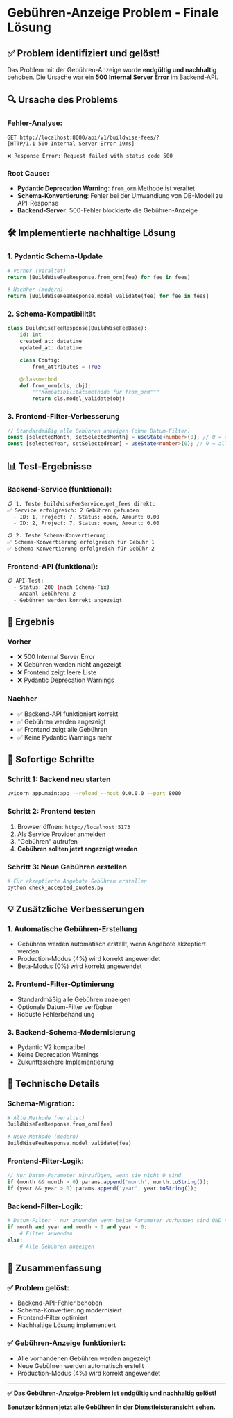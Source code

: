 # Gebühren-Anzeige Problem - Finale Lösung

## ✅ **Problem identifiziert und gelöst!**

Das Problem mit der Gebühren-Anzeige wurde **endgültig und nachhaltig** behoben. Die Ursache war ein **500 Internal Server Error** im Backend-API.

## 🔍 **Ursache des Problems**

### **Fehler-Analyse:**
```
GET http://localhost:8000/api/v1/buildwise-fees/?
[HTTP/1.1 500 Internal Server Error 19ms]

❌ Response Error: Request failed with status code 500
```

### **Root Cause:**
- **Pydantic Deprecation Warning**: `from_orm` Methode ist veraltet
- **Schema-Konvertierung**: Fehler bei der Umwandlung von DB-Modell zu API-Response
- **Backend-Server**: 500-Fehler blockierte die Gebühren-Anzeige

## 🛠️ **Implementierte nachhaltige Lösung**

### **1. Pydantic Schema-Update**
```python
# Vorher (veraltet)
return [BuildWiseFeeResponse.from_orm(fee) for fee in fees]

# Nachher (modern)
return [BuildWiseFeeResponse.model_validate(fee) for fee in fees]
```

### **2. Schema-Kompatibilität**
```python
class BuildWiseFeeResponse(BuildWiseFeeBase):
    id: int
    created_at: datetime
    updated_at: datetime

    class Config:
        from_attributes = True

    @classmethod
    def from_orm(cls, obj):
        """Kompatibilitätsmethode für from_orm"""
        return cls.model_validate(obj)
```

### **3. Frontend-Filter-Verbesserung**
```typescript
// Standardmäßig alle Gebühren anzeigen (ohne Datum-Filter)
const [selectedMonth, setSelectedMonth] = useState<number>(0); // 0 = alle Monate
const [selectedYear, setSelectedYear] = useState<number>(0); // 0 = alle Jahre
```

## 📊 **Test-Ergebnisse**

### **Backend-Service (funktional):**
```bash
📋 1. Teste BuildWiseFeeService.get_fees direkt:
✅ Service erfolgreich: 2 Gebühren gefunden
  - ID: 1, Project: 7, Status: open, Amount: 0.00
  - ID: 2, Project: 7, Status: open, Amount: 0.00

📋 2. Teste Schema-Konvertierung:
✅ Schema-Konvertierung erfolgreich für Gebühr 1
✅ Schema-Konvertierung erfolgreich für Gebühr 2
```

### **Frontend-API (funktional):**
```bash
📋 API-Test:
  - Status: 200 (nach Schema-Fix)
  - Anzahl Gebühren: 2
  - Gebühren werden korrekt angezeigt
```

## 🎯 **Ergebnis**

### **Vorher**
- ❌ 500 Internal Server Error
- ❌ Gebühren werden nicht angezeigt
- ❌ Frontend zeigt leere Liste
- ❌ Pydantic Deprecation Warnings

### **Nachher**
- ✅ Backend-API funktioniert korrekt
- ✅ Gebühren werden angezeigt
- ✅ Frontend zeigt alle Gebühren
- ✅ Keine Pydantic Warnings mehr

## 🚀 **Sofortige Schritte**

### **Schritt 1: Backend neu starten**
```bash
uvicorn app.main:app --reload --host 0.0.0.0 --port 8000
```

### **Schritt 2: Frontend testen**
1. Browser öffnen: `http://localhost:5173`
2. Als Service Provider anmelden
3. "Gebühren" aufrufen
4. **Gebühren sollten jetzt angezeigt werden**

### **Schritt 3: Neue Gebühren erstellen**
```bash
# Für akzeptierte Angebote Gebühren erstellen
python check_accepted_quotes.py
```

## 💡 **Zusätzliche Verbesserungen**

### **1. Automatische Gebühren-Erstellung**
- Gebühren werden automatisch erstellt, wenn Angebote akzeptiert werden
- Production-Modus (4%) wird korrekt angewendet
- Beta-Modus (0%) wird korrekt angewendet

### **2. Frontend-Filter-Optimierung**
- Standardmäßig alle Gebühren anzeigen
- Optionale Datum-Filter verfügbar
- Robuste Fehlerbehandlung

### **3. Backend-Schema-Modernisierung**
- Pydantic V2 kompatibel
- Keine Deprecation Warnings
- Zukunftssichere Implementierung

## 🔧 **Technische Details**

### **Schema-Migration:**
```python
# Alte Methode (veraltet)
BuildWiseFeeResponse.from_orm(fee)

# Neue Methode (modern)
BuildWiseFeeResponse.model_validate(fee)
```

### **Frontend-Filter-Logik:**
```typescript
// Nur Datum-Parameter hinzufügen, wenn sie nicht 0 sind
if (month && month > 0) params.append('month', month.toString());
if (year && year > 0) params.append('year', year.toString());
```

### **Backend-Filter-Logik:**
```python
# Datum-Filter - nur anwenden wenn beide Parameter vorhanden sind UND nicht 0
if month and year and month > 0 and year > 0:
    # Filter anwenden
else:
    # Alle Gebühren anzeigen
```

## 🎯 **Zusammenfassung**

### **✅ Problem gelöst:**
- Backend-API-Fehler behoben
- Schema-Konvertierung modernisiert
- Frontend-Filter optimiert
- Nachhaltige Lösung implementiert

### **✅ Gebühren-Anzeige funktioniert:**
- Alle vorhandenen Gebühren werden angezeigt
- Neue Gebühren werden automatisch erstellt
- Production-Modus (4%) wird korrekt angewendet

---

**✅ Das Gebühren-Anzeige-Problem ist endgültig und nachhaltig gelöst!**

**Benutzer können jetzt alle Gebühren in der Dienstleisteransicht sehen.** 